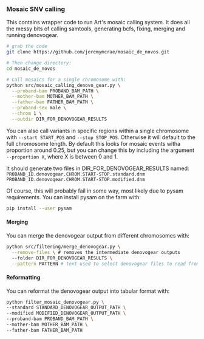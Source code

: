 ### Mosaic SNV calling
This contains wrapper code to run Art's mosaic calling system. It does all the
messy bits of calling samtools, generating bcfs, fixing, merging and running
denovogear.

```sh
# grab the code
git clone https://github.com/jeremymcrae/mosaic_de_novos.git

# Then change directory:
cd mosaic_de_novos

# Call mosaics for a single chromosome with:
python src/mosaic_calling_denovo_gear.py \
  --proband-bam PROBAND_BAM_PATH \
  --mother-bam MOTHER_BAM_PATH \
  --father-bam FATHER_BAM_PATH \
  --proband-sex male \
  --chrom 1 \
  --outdir DIR_FOR_DENOVOGEAR_RESULTS
```

You can also call variants in specific regions within a single chromosome with
`--start START_POS` and `--stop STOP_POS`. Otherwise it will default to the full
chromosome length. By default this looks for mosaic events witha proportion
around 0.25, but you can change this by including the argument `--proportion X`,
where X is between 0 and 1.

It should generate two files in DIR_FOR_DENOVOGEAR_RESULTS named:
`PROBAND_ID.denovogear.CHROM.START-STOP.standard.dnm`
`PROBAND_ID.denovogear.CHROM.START-STOP.modified.dnm`

Of course, this will probably fail in some way, most likely due to pysam
requirements. You can install pysam on the farm with:
```sh
pip install --user pysam
```

#### Merging
You can merge the denovogear output from different chromosomes with:
```sh
python src/filtering/merge_denovogear.py \
  --remove-files \ # removes the intermediate denovogear outputs
  --folder DIR_FOR_DENOVOGEAR_RESULTS \
  --pattern PATTERN # text used to select denovogear files to read from, must be contained within the full path, eg "modified.dnm" or "standard.dnm"
```

#### Reformatting
You can reformat the denovogear output into tabular format with:
```sh
python filter_mosaic_denovogear.py \
--standard STANDARD_DENOVOGEAR_OUTPUT_PATH \
--modified MODIFIED_DENOVOGEAR_OUTPUT_PATH \
--proband-bam PROBAND_BAM_PATH \
--mother-bam MOTHER_BAM_PATH \
--father-bam FATHER_BAM_PATH
```

